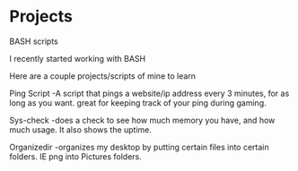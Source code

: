 # Projects
 BASH scripts

I recently started working with BASH

Here are a couple projects/scripts of mine to learn

Ping Script
-A script that pings a website/ip address every 3 minutes, for as long as you want.
 great for keeping track of your ping during gaming.
 
Sys-check
-does a check to see how much memory you have, and how much usage. It also shows the uptime.

Organizedir 
-organizes my desktop by putting certain files into certain folders. IE png into Pictures folders.
